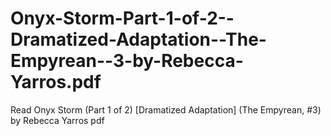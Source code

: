 # Onyx-Storm-Part-1-of-2--Dramatized-Adaptation--The-Empyrean--3-by-Rebecca-Yarros.pdf
Read Onyx Storm (Part 1 of 2) [Dramatized Adaptation] (The Empyrean, #3) by Rebecca Yarros pdf
